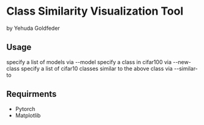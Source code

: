 # Class Similarity Visualization Tool

by Yehuda Goldfeder

## Usage

specify a list of models via --model
specify a class in cifar100 via --new-class
specify a list of cifar10 classes similar to the above class via --similar-to

## Requirments
- Pytorch
- Matplotlib